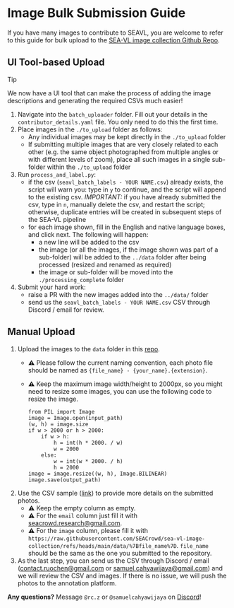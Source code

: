
# Image Bulk Submission Guide

If you have many images to contribute to SEAVL, you are welcome to refer to this guide for bulk upload to the [SEA-VL image collection Github Repo](https://github.com/SEACrowd/sea-vl-image-collection ).

## UI Tool-based Upload

> [!TIP]
> We now have a UI tool that can make the process of adding the image descriptions and generating the required CSVs much easier!

1. Navigate into the `batch_uploader` folder. Fill out your details in the `contributor_details.yaml` file. You only need to do this the first time.
2. Place images in the `./to_upload` folder as follows:
	* Any individual images may be kept directly in the `./to_upload` folder
	* If submitting multiple images that are very closely related to each other (e.g. the same object photographed from multiple angles or with different levels of zoom), place all such images in a single sub-folder within the `./to_upload` folder
3. Run `process_and_label.py`:
	* if the csv (`seavl_batch_labels - YOUR NAME.csv`) already exists, the script will warn you: type in `y` to continue, and the script will append to the existing csv. *IMPORTANT:* if you have already submitted the csv, type in `n`, manually delete the csv, and restart the script; otherwise, duplicate entries will be created in subsequent steps of the SEA-VL pipeline
	* for each image shown, fill in the English and native language boxes, and click next. The following will happen:
		* a new line will be added to the csv
		* the image (or all the images, if the image shown was part of a sub-folder) will be added to the `../data` folder after being processed (resized and renamed as required)
		* the image or sub-folder will be moved into the `./processing_complete` folder
4. Submit your hard work:
	* raise a PR with the new images added into the `../data/` folder
	* send us the `seavl_batch_labels - YOUR NAME.csv` CSV through Discord / email for review.

## Manual Upload

1. Upload the images to the `data` folder in this [repo](https://github.com/SEACrowd/sea-vl-image-collection).
	 - ⚠️ Please follow the current naming convention, each photo file should be named as `{file_name} - {your_name}.{extension}`.

	 - ⚠️ Keep the maximum image width/height to 2000px, so you might need to resize some images, you can use the following code to resize the image.
		```
		from PIL import Image
		image = Image.open(input_path)
		(w, h) = image.size
		if w > 2000 or h > 2000:
		    if w > h:
		        h = int(h * 2000. / w) 
		        w = 2000 
		    else:
		        w = int(w * 2000. / h)
		        h = 2000
		image = image.resize((w, h), Image.BILINEAR) 
		image.save(output_path)
		```
2. Use the CSV sample ([link](https://www.dropbox.com/scl/fi/xiae0op7nj58ajt1l2yky/seavl_bulk_upload_format.csv?rlkey=izd3c28vy0b35grc1utykoxsk&dl=0)) to provide more details on the submitted photos. 
	- ⚠️ Keep the empty column as empty.
	- ⚠️ For the `email` column just fill it with seacrowd.research@gmail.com.
	- ⚠️ For the `image` column, please fill it with `https://raw.githubusercontent.com/SEACrowd/sea-vl-image-collection/refs/heads/main/data/%7Bfile_name%7D`. `file_name` should be the same as the one you submitted to the repository.
3.  As the last step, you can send us the CSV through Discord / email (contact.ruochen@gmail.com or samuel.cahyawijaya@gmail.com) and we will review the CSV and images. If there is no issue, we will push the photos to the annotation platform.

**Any questions?** Message `@rc.z` or `@samuelcahyawijaya` on [Discord](https://discord.gg/URdhUGsBUQ)!
